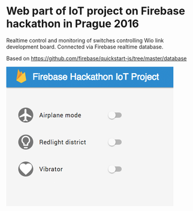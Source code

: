 Web part of IoT project on Firebase hackathon in Prague 2016
============================================================

Realtime control and monitoring of switches controlling Wio link development board. Connected via Firebase realtime database.

Based on https://github.com/firebase/quickstart-js/tree/master/database

![alt tag](https://raw.githubusercontent.com/filipsuk/firebaseHack/master/preview.png)
